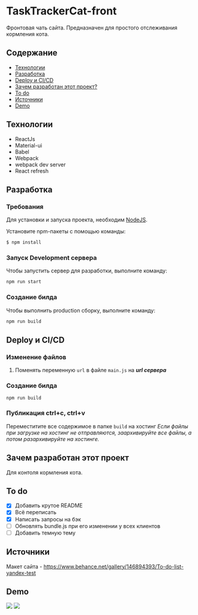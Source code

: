 # TaskTrackerCat-front

Фронтовая чать сайта. Предназначен для простого отслеживания кормления кота.

## Содержание
- [Технологии](#технологии)
- [Разработка](#разработка)
- [Deploy и CI/CD](#deploy-и-ci/cd)
- [Зачем разработан этот проект?](#зачем-разработан-этот-проект)
- [To do](#to-do)
- [Источники](#источники)
- [Demo](#demo)

## Технологии
- ReactJs
- Material-ui
- Babel
- Webpack
- webpack dev server
- React refresh

## Разработка

### Требования
Для установки и запуска проекта, необходим [NodeJS](https://nodejs.org/).

Установите npm-пакеты с помощью команды:
```sh
$ npm install 
```

### Запуск Development сервера
Чтобы запустить сервер для разработки, выполните команду:
```sh
npm run start
```

### Создание билда
Чтобы выполнить production сборку, выполните команду: 
```sh
npm run build
```

## Deploy и CI/CD
### Изменение файлов
1. Поменять переменную `url` в файле `main.js` на _**url сервера**_

### Создание билда
```
npm run build
```
### Публикация ctrl+c, ctrl+v
Переместитите все содержимое в папке `build` на хостинг
_Если файлы при загрузке на хостинг не отправляются, заархивируйте все файлы, а потом разархивируйте на хостинге._

## Зачем разработан этот проект
Для контоля кормления кота.

## To do
- [x] Добавить крутое README
- [x] Всё переписать
- [x] Написать запросы на бэк
- [ ] Обновлять bundle.js при его изменении у всех клиентов
- [ ] Добавить темную тему

## Источники
Макет сайта -  https://www.behance.net/gallery/146894393/To-do-list-yandex-test

## Demo

![](https://github.com/Alexandrjob/TaskTrackerCat-front/blob/main/.github/assets/lobby.png?raw=true)
![](https://github.com/Alexandrjob/TaskTrackerCat-front/blob/main/.github/assets/mainpage.png?raw=true)
